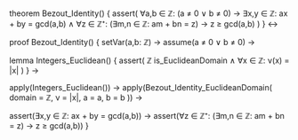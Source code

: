 theorem Bezout_Identity() {
  assert(
    ∀a,b ∈ ℤ: (a ≠ 0 ∨ b ≠ 0) →
    ∃x,y ∈ ℤ: ax + by = gcd(a,b) ∧
    ∀z ∈ ℤ⁺: (∃m,n ∈ ℤ: am + bn = z) → z ≥ gcd(a,b)
  )
} ↔

proof Bezout_Identity() {
  setVar(a,b: ℤ) →
  assume(a ≠ 0 ∨ b ≠ 0) →
  
  lemma Integers_Euclidean() {
    assert(
      ℤ is_EuclideanDomain ∧
      ∀x ∈ ℤ: ν(x) = |x|
    )
  } →
  
  apply(Integers_Euclidean()) →
  apply(Bezout_Identity_EuclideanDomain(
    domain = ℤ,
    ν = |x|,
    a = a,
    b = b
  )) →
  
  assert(∃x,y ∈ ℤ: ax + by = gcd(a,b)) →
  assert(∀z ∈ ℤ⁺: (∃m,n ∈ ℤ: am + bn = z) → z ≥ gcd(a,b))
}
